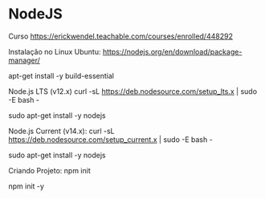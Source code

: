 # NodeJS

Curso
https://erickwendel.teachable.com/courses/enrolled/448292

Instalação no Linux Ubuntu: 
https://nodejs.org/en/download/package-manager/

apt-get install -y build-essential

Node.js LTS (v12.x)
curl -sL https://deb.nodesource.com/setup_lts.x | sudo -E bash -

sudo apt-get install -y nodejs

Node.js Current (v14.x):
curl -sL https://deb.nodesource.com/setup_current.x | sudo -E bash -

sudo apt-get install -y nodejs

Criando Projeto:
npm init

npm init -y
